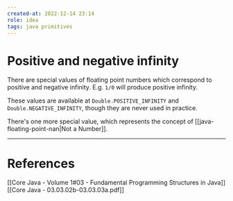```yaml
---
created-at: 2022-12-14 23:14
role: idea
tags: java primitives
---
```


# Positive and negative infinity
There are special values of floating point numbers which correspond to positive and negative infinity. E.g. `1/0` will produce positive infinity.

These values are available at `Double.POSITIVE_INFINITY` and `Double.NEGATIVE_INFINITY`, though they are never used in practice.

There's one more special value, which represents the concept of [[java-floating-point-nan|Not a Number]].

---
# References

[[Core Java - Volume 1#03 - Fundamental Programming Structures in Java]]
[[Core Java - 03.03.02b-03.03.03a.pdf]]